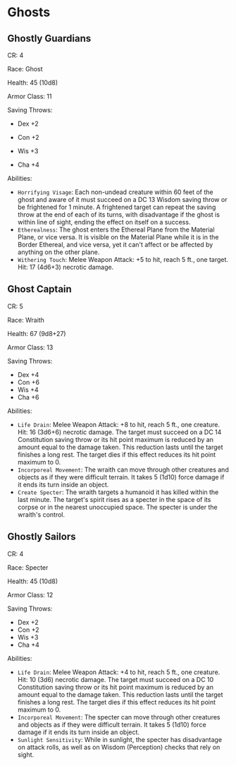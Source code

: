 # Ghosts

## Ghostly Guardians

CR: 4

Race: Ghost

Health: 45 (10d8)

Armor Class: 11

Saving Throws:

* Dex +2

* Con +2

* Wis +3

* Cha +4

Abilities:

- `Horrifying Visage`: Each non-undead creature within 60 feet of the ghost and aware of it must succeed on a DC 13 Wisdom saving throw or be frightened for 1 minute. A frightened target can repeat the saving throw at the end of each of its turns, with disadvantage if the ghost is within line of sight, ending the effect on itself on a success.
- `Etherealness`: The ghost enters the Ethereal Plane from the Material Plane, or vice versa. It is visible on the Material Plane while it is in the Border Ethereal, and vice versa, yet it can't affect or be affected by anything on the other plane.
- `Withering Touch`: Melee Weapon Attack: +5 to hit, reach 5 ft., one target. Hit: 17 (4d6+3) necrotic damage.

## Ghost Captain

CR: 5

Race: Wraith

Health: 67 (9d8+27)

Armor Class: 13

Saving Throws:

* Dex +4
* Con +6
* Wis +4
* Cha +6

Abilities:

- `Life Drain`: Melee Weapon Attack: +8 to hit, reach 5 ft., one creature. Hit: 16 (3d6+6) necrotic damage. The target must succeed on a DC 14 Constitution saving throw or its hit point maximum is reduced by an amount equal to the damage taken. This reduction lasts until the target finishes a long rest. The target dies if this effect reduces its hit point maximum to 0.
- `Incorporeal Movement`: The wraith can move through other creatures and objects as if they were difficult terrain. It takes 5 (1d10) force damage if it ends its turn inside an object.
- `Create Specter`: The wraith targets a humanoid it has killed within the last minute. The target's spirit rises as a specter in the space of its corpse or in the nearest unoccupied space. The specter is under the wraith's control.

## Ghostly Sailors

CR: 4

Race: Specter

Health: 45 (10d8)

Armor Class: 12

Saving Throws:

* Dex +2
* Con +2
* Wis +3
* Cha +4

Abilities:

- `Life Drain`: Melee Weapon Attack: +4 to hit, reach 5 ft., one creature. Hit: 10 (3d6) necrotic damage. The target must succeed on a DC 10 Constitution saving throw or its hit point maximum is reduced by an amount equal to the damage taken. This reduction lasts until the target finishes a long rest. The target dies if this effect reduces its hit point maximum to 0.
- `Incorporeal Movement`: The specter can move through other creatures and objects as if they were difficult terrain. It takes 5 (1d10) force damage if it ends its turn inside an object.
- `Sunlight Sensitivity`: While in sunlight, the specter has disadvantage on attack rolls, as well as on Wisdom (Perception) checks that rely on sight.
